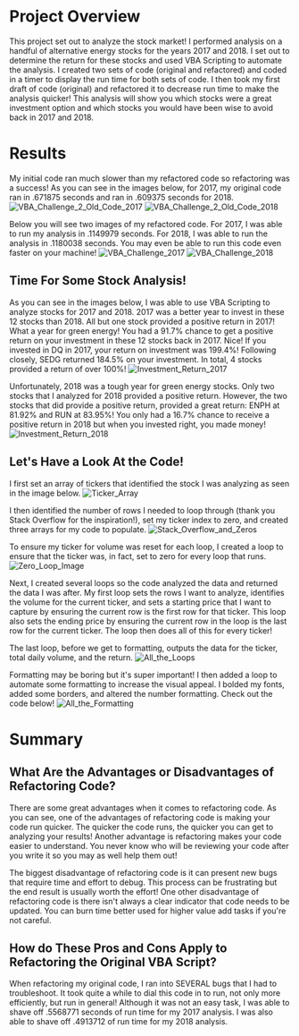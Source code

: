 # Project Overview

This project set out to analyze the stock market! I performed analysis on a handful of alternative energy stocks for the years 2017 and 2018. I set out to determine the return for these stocks and used VBA Scripting to automate the analysis. I created two sets of code (original and refactored) and coded in a timer to display the run time for both sets of code. I then took my first draft of code (original) and refactored it to decrease run time to make the analysis quicker! This analysis will show you which stocks were a great investment option and which stocks you would have been wise to avoid back in 2017 and 2018.

# Results

My initial code ran much slower than my refactored code so refactoring was a success! As you can see in the images below, for 2017, my original code ran in .671875 seconds and ran in .609375 seconds for 2018.
![VBA_Challenge_2_Old_Code_2017](https://user-images.githubusercontent.com/101153516/178094738-5006f335-2816-49f3-86d6-d5f1c0355a85.jpg)
![VBA_Challenge_2_Old_Code_2018](https://user-images.githubusercontent.com/101153516/178094744-96f294f0-5887-4f03-99d3-a1ee575f31ec.jpg)

Below you will see two images of my refactored code. For 2017, I was able to run my analysis in .1149979 seconds. For 2018, I was able to run the analysis in .1180038 seconds. You may even be able to run this code even faster on your machine!
![VBA_Challenge_2017](https://user-images.githubusercontent.com/101153516/178094755-bdc155a1-d4e6-4560-8cf6-1d8cf20d4b29.jpg)
![VBA_Challenge_2018](https://user-images.githubusercontent.com/101153516/178094758-6a7cd69d-40d8-48b2-b25c-23b296f236ab.jpg)

## Time For Some Stock Analysis! 
As you can see in the images below, I was able to use VBA Scripting to analyze stocks for 2017 and 2018. 2017 was a better year to invest in these 12 stocks than 2018. All but one stock provided a positive return in 2017! What a year for green energy! You had a 91.7% chance to get a positive return on your investment in these 12 stocks back in 2017. Nice! If you invested in DQ in 2017, your return on investment was 199.4%! Following closely, SEDG returned 184.5% on your investment. In total, 4 stocks provided a return of over 100%!
![Investment_Return_2017](https://user-images.githubusercontent.com/101153516/178094765-56e47f55-f020-406a-a20c-fc190a372c23.jpg)

Unfortunately, 2018 was a tough year for green energy stocks. Only two stocks that I analyzed for 2018 provided a positive return. However, the two stocks that did provide a positive return, provided a great return: ENPH at 81.92% and RUN at 83.95%! You only had a 16.7% chance to receive a positive return in 2018 but when you invested right, you made money! 
![Investment_Return_2018](https://user-images.githubusercontent.com/101153516/178094772-f489ebe2-a5d2-4b5f-ad3f-d8cd928bfd58.jpg)

## Let's Have a Look At the Code!
I first set an array of tickers that identified the stock I was analyzing as seen in the image below. 
![Ticker_Array](https://user-images.githubusercontent.com/101153516/178094778-e336f6ae-44f3-4f1d-afe8-ed985ee1ea2f.jpg)

I then identified the number of rows I needed to loop through (thank you Stack Overflow for the inspiration!), set my ticker index to zero, and created three arrays for my code to populate. 
![Stack_Overflow_and_Zeros](https://user-images.githubusercontent.com/101153516/178094787-3a88b902-0900-4575-be76-fdd2ca393008.jpg)

To ensure my ticker for volume was reset for each loop, I created a loop to ensure that the ticker was, in fact, set to zero for every loop that runs. 
![Zero_Loop_Image](https://user-images.githubusercontent.com/101153516/178094796-fd43d581-85d5-4080-ad9d-2b489074d95a.jpg)

Next, I created several loops so the code analyzed the data and returned the data I was after. My first loop sets the rows I want to analyze, identifies the volume for the current ticker, and sets a starting price that I want to capture by ensuring the current row is the first row for that ticker. This loop also sets the ending price by ensuring the current row in the loop is the last row for the current ticker. The loop then does all of this for every ticker!

The last loop, before we get to formatting, outputs the data for the ticker, total daily volume, and the return.
![All_the_Loops](https://user-images.githubusercontent.com/101153516/178094808-2535fe23-44e9-42e7-a1d0-9cbcb1ccb4cb.jpg)

Formatting may be boring but it's super important! I then added a loop to automate some formatting to increase the visual appeal. I bolded my fonts, added some borders, and altered the number formatting. Check out the code below!
![All_the_Formatting](https://user-images.githubusercontent.com/101153516/178094814-c2b6b4a3-e5cf-46e6-9718-fa7afae9078b.jpg)


# Summary
## What Are the Advantages or Disadvantages of Refactoring Code?
There are some great advantages when it comes to refactoring code. As you can see, one of the advantages of refactoring code is making your code run quicker. The quicker the code runs, the quicker you can get to analyzing your results! Another advantage is refactoring makes your code easier to understand. You never know who will be reviewing your code after you write it so you may as well help them out! 

The biggest disadvantage of refactoring code is it can present new bugs that require time and effort to debug. This process can be frustrating but the end result is usually worth the effort! One other disadvantage of refactoring code is there isn't always a clear indicator that code needs to be updated. You can burn time better used for higher value add tasks if you're not careful. 

## How do These Pros and Cons Apply to Refactoring the Original VBA Script?
When refactoring my original code, I ran into SEVERAL bugs that I had to troubleshoot. It took quite a while to dial this code in to run, not only more efficiently, but run in general! Although it was not an easy task, I was able to shave off .5568771 seconds of run time for my 2017 analysis. I was also able to shave off .4913712 of run time for my 2018 analysis.


